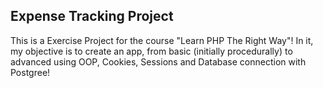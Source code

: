 ## Expense Tracking Project
This is a Exercise Project for the course "Learn PHP The Right Way"!
In it, my objective is to create an app, from basic (initially procedurally) to advanced using OOP, Cookies, Sessions and Database connection with Postgree!
